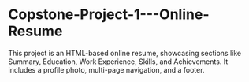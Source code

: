 # Copstone-Project-1---Online-Resume
This project is an HTML-based online resume, showcasing sections like Summary, Education, Work Experience, Skills, and Achievements. It includes a profile photo, multi-page navigation, and a footer.
